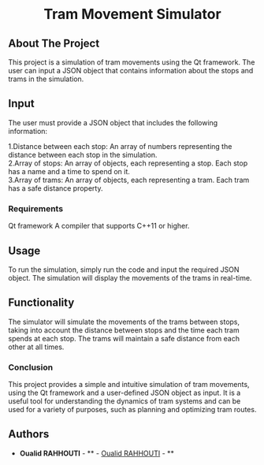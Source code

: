 <br/>
<p align="center">
  <h1 align="center">Tram Movement Simulator</h1>
</p>



## About The Project

This project is a simulation of tram movements using the Qt framework. The user can input a JSON object that contains information about the stops and trams in the simulation.

## Input

The user must provide a JSON object that includes the following information:

1.Distance between each stop: An array of numbers representing the distance between each stop in the simulation.<br>
2.Array of stops: An array of objects, each representing a stop. Each stop has a name and a time to spend on it.<br>
3.Array of trams: An array of objects, each representing a tram. Each tram has a safe distance property.

### Requirements

Qt framework
A compiler that supports C++11 or higher.

## Usage

To run the simulation, simply run the code and input the required JSON object. The simulation will display the movements of the trams in real-time.

## Functionality

The simulator will simulate the movements of the trams between stops, taking into account the distance between stops and the time each tram spends at each stop. The trams will maintain a safe distance from each other at all times.

### Conclusion

This project provides a simple and intuitive simulation of tram movements, using the Qt framework and a user-defined JSON object as input. It is a useful tool for understanding the dynamics of tram systems and can be used for a variety of purposes, such as planning and optimizing tram routes.

## Authors

* **Oualid RAHHOUTI** - ** - [Oualid RAHHOUTI]() - **

